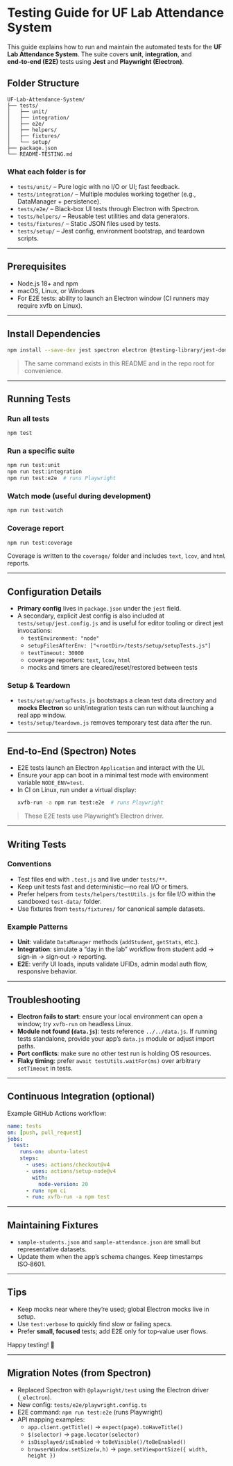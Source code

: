 # Testing Guide for UF Lab Attendance System

This guide explains how to run and maintain the automated tests for the **UF Lab Attendance System**. The suite covers **unit**, **integration**, and **end‑to‑end (E2E)** tests using **Jest** and **Playwright (Electron)**.

## Folder Structure

```
UF-Lab-Attendance-System/
├── tests/
│   ├── unit/
│   ├── integration/
│   ├── e2e/
│   ├── helpers/
│   ├── fixtures/
│   └── setup/
├── package.json
└── README-TESTING.md
```

### What each folder is for

- `tests/unit/` – Pure logic with no I/O or UI; fast feedback.
- `tests/integration/` – Multiple modules working together (e.g., DataManager + persistence).
- `tests/e2e/` – Black-box UI tests through Electron with Spectron.
- `tests/helpers/` – Reusable test utilities and data generators.
- `tests/fixtures/` – Static JSON files used by tests.
- `tests/setup/` – Jest config, environment bootstrap, and teardown scripts.

---

## Prerequisites

- Node.js 18+ and npm
- macOS, Linux, or Windows
- For E2E tests: ability to launch an Electron window (CI runners may require xvfb on Linux).

---

## Install Dependencies

```bash
npm install --save-dev jest spectron electron @testing-library/jest-dom jest-environment-jsdom
```

> The same command exists in this README and in the repo root for convenience.

---

## Running Tests

### Run all tests
```bash
npm test
```

### Run a specific suite
```bash
npm run test:unit
npm run test:integration
npm run test:e2e  # runs Playwright
```

### Watch mode (useful during development)
```bash
npm run test:watch
```

### Coverage report
```bash
npm run test:coverage
```
Coverage is written to the `coverage/` folder and includes `text`, `lcov`, and `html` reports.

---

## Configuration Details

- **Primary config** lives in `package.json` under the `jest` field.
- A secondary, explicit Jest config is also included at `tests/setup/jest.config.js` and is useful for editor tooling or direct jest invocations:
  - `testEnvironment: "node"`
  - `setupFilesAfterEnv: ["<rootDir>/tests/setup/setupTests.js"]`
  - `testTimeout: 30000`
  - coverage reporters: `text`, `lcov`, `html`
  - mocks and timers are cleared/reset/restored between tests

### Setup & Teardown

- `tests/setup/setupTests.js` bootstraps a clean test data directory and **mocks Electron** so unit/integration tests can run without launching a real app window.
- `tests/setup/teardown.js` removes temporary test data after the run.

---

## End‑to‑End (Spectron) Notes

- E2E tests launch an Electron `Application` and interact with the UI.
- Ensure your app can boot in a minimal test mode with environment variable `NODE_ENV=test`.
- In CI on Linux, run under a virtual display:
  ```bash
  xvfb-run -a npm run test:e2e  # runs Playwright
  ```

> These E2E tests use Playwright’s Electron driver.

---

## Writing Tests

### Conventions

- Test files end with `.test.js` and live under `tests/**`.
- Keep unit tests fast and deterministic—no real I/O or timers.
- Prefer helpers from `tests/helpers/testUtils.js` for file I/O within the sandboxed `test-data/` folder.
- Use fixtures from `tests/fixtures/` for canonical sample datasets.

### Example Patterns

- **Unit**: validate `DataManager` methods (`addStudent`, `getStats`, etc.).
- **Integration**: simulate a “day in the lab” workflow from student add → sign‑in → sign‑out → reporting.
- **E2E**: verify UI loads, inputs validate UFIDs, admin modal auth flow, responsive behavior.

---

## Troubleshooting

- **Electron fails to start**: ensure your local environment can open a window; try `xvfb-run` on headless Linux.
- **Module not found (`data.js`)**: tests reference `../../data.js`. If running tests standalone, provide your app’s `data.js` module or adjust import paths.
- **Port conflicts**: make sure no other test run is holding OS resources.
- **Flaky timing**: prefer `await testUtils.waitFor(ms)` over arbitrary `setTimeout` in tests.

---

## Continuous Integration (optional)

Example GitHub Actions workflow:

```yaml
name: tests
on: [push, pull_request]
jobs:
  test:
    runs-on: ubuntu-latest
    steps:
      - uses: actions/checkout@v4
      - uses: actions/setup-node@v4
        with:
          node-version: 20
      - run: npm ci
      - run: xvfb-run -a npm test
```

---

## Maintaining Fixtures

- `sample-students.json` and `sample-attendance.json` are small but representative datasets.
- Update them when the app’s schema changes. Keep timestamps ISO‑8601.

---

## Tips

- Keep mocks near where they’re used; global Electron mocks live in setup.
- Use `test:verbose` to quickly find slow or failing specs.
- Prefer **small, focused** tests; add E2E only for top‑value user flows.

Happy testing! 🎯


---

## Migration Notes (from Spectron)

- Replaced Spectron with `@playwright/test` using the Electron driver (`_electron`).
- New config: `tests/e2e/playwright.config.ts`
- E2E command: `npm run test:e2e` (runs Playwright)
- API mapping examples:
  - `app.client.getTitle()` → `expect(page).toHaveTitle()`
  - `$(selector)` → `page.locator(selector)`
  - `isDisplayed/isEnabled` → `toBeVisible()/toBeEnabled()`
  - `browserWindow.setSize(w,h)` → `page.setViewportSize({ width, height })`
